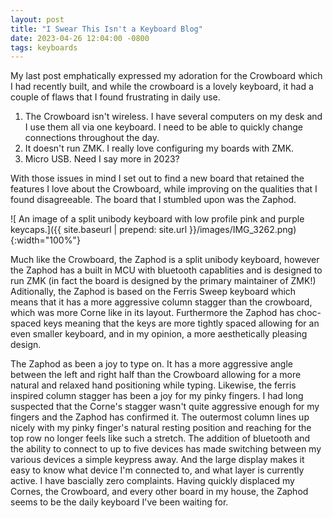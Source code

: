 ```yaml
---
layout: post
title: "I Swear This Isn't a Keyboard Blog"
date: 2023-04-26 12:04:00 -0800
tags: keyboards
---
```


My last post emphatically expressed my adoration for the Crowboard which I had recently built, and while the crowboard is a lovely keyboard, it had a couple of flaws that I found frustrating in daily use.

1. The Crowboard isn't wireless. I have several computers on my desk and I use them all via one keyboard. I need to be able to quickly change connections throughout the day.
2. It doesn't run ZMK. I really love configuring my boards with ZMK.
3. Micro USB. Need I say more in 2023?

With those issues in mind I set out to find a new board that retained the features I love about the Crowboard, while improving on the qualities that I found disagreeable. The board that I stumbled upon was the Zaphod.

![ An image of a split unibody keyboard with low profile pink and purple keycaps.]({{ site.baseurl | prepend: site.url }}/images/IMG_3262.png){:width="100%"}

Much like the Crowboard, the Zaphod is a split unibody keyboard, however the Zaphod has a built in MCU with bluetooth capablities and is designed to run ZMK (in fact the board is designed by the primary maintainer of ZMK!) Aditionally, the Zaphod is based on the Ferris Sweep keyboard which means that it has a more aggressive column stagger than the crowboard, which was more Corne like in its layout. Furthermore the Zaphod has choc-spaced keys meaning that the keys are more tightly spaced allowing for an even smaller keyboard, and in my opinion, a more aesthetically pleasing design.

The Zaphod as been a joy to type on. It has a more aggressive angle between the left and right half than the Crowboard allowing for a more natural and relaxed hand positioning while typing. Likewise, the ferris inspired column stagger has been a joy for my pinky fingers. I had long suspected that the Corne's stagger wasn't quite aggressive enough for my fingers and the Zaphod has confirmed it. The outermost column lines up nicely with my pinky finger's natural resting position and reaching for the top row no longer feels like such a stretch. The addition of bluetooth and the ability to connect to up to five devices has made switching between my various devices a simple keypress away. And the large display makes it easy to know what device I'm connected to, and what layer is currently active. I have bascially zero complaints. Having quickly displaced my Cornes, the Crowboard, and every other board in my house, the Zaphod seems to be the daily keyboard I've been waiting for. 
